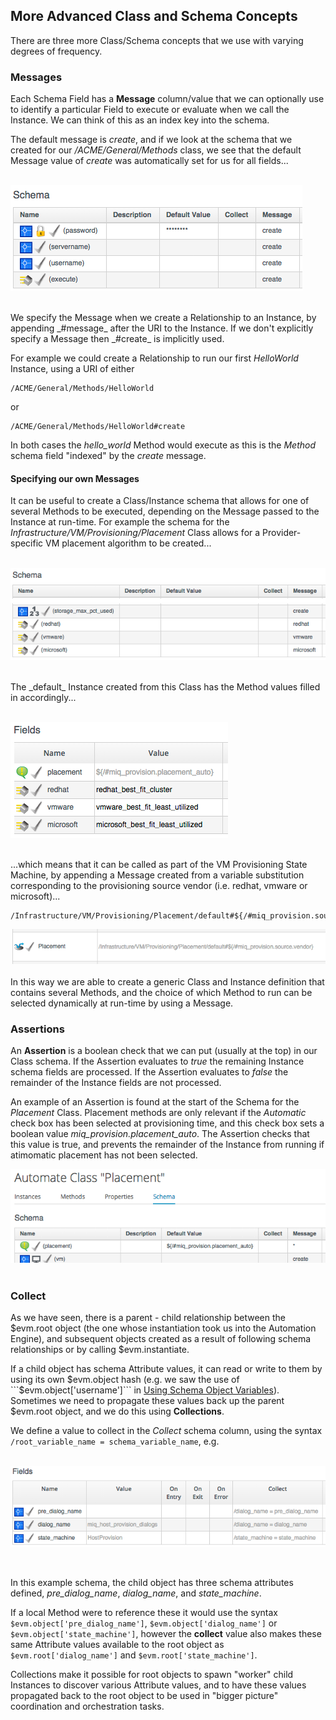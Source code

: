 ## More Advanced Class and Schema Concepts
There are three more Class/Schema concepts that we use with varying degrees of frequency.

### Messages
Each Schema Field has a **Message** column/value that we can optionally use to identify a particular Field to execute or evaluate when we call the Instance. We can think of this as an index key into the schema.

The default message is _create_, and if we look at the schema that we created for our _/ACME/General/Methods_ class, we see that the default Message value of _create_ was automatically set for us for all fields...
<br> <br>

![screenshot](images/screenshot3.png)

<br>
We specify the Message when we create a Relationship to an Instance, by appending _#message_ after the URI to the Instance. If we don't explicitly specify a Message then _#create_ is implicitly used.

For example we could create a Relationship to run our first _HelloWorld_ Instance, using a URI of either

```
/ACME/General/Methods/HelloWorld
```

or

```
/ACME/General/Methods/HelloWorld#create
```

In both cases the _hello\_world_ Method would execute as this is the _Method_ schema field "indexed" by the _create_ message.

#### Specifying our own Messages
It can be useful to create a Class/Instance schema that allows for one of several Methods to be executed, depending on the Message passed to the Instance at run-time. For example the schema for the _Infrastructure/VM/Provisioning/Placement_ Class allows for a Provider-specific VM placement algorithm to be created...
<br> <br>

![screenshot](images/screenshot2.png)

<br>
The _default_ Instance created from this Class has the Method values filled in accordingly...
<br> <br>

![screenshot](images/screenshot4.png)

<br>
...which means that it can be called as part of the VM Provisioning State Machine, by appending a Message created from a variable substitution corresponding to the provisioning source vendor (i.e. redhat, vmware or microsoft)...

```
/Infrastructure/VM/Provisioning/Placement/default#${/#miq_provision.source.vendor}
```
![screenshot](images/screenshot5.png)
<br> <br>
In this way we are able to create a generic Class and Instance definition that contains several Methods, and the choice of which Method to run can be selected dynamically at run-time by using a Message.

### Assertions
An **Assertion** is a boolean check that we can put (usually at the top) in our Class schema. If the Assertion evaluates to _true_ the remaining Instance schema fields are processed. If the Assertion evaluates to _false_ the remainder of the Instance fields are not processed.

An example of an Assertion is found at the start of the Schema for the _Placement_ Class. Placement methods are only relevant if the _Automatic_ check box has been selected at provisioning time, and this check box sets a boolean value _miq\_provision.placement\_auto_. The Assertion checks that this value is true, and prevents the remainder of the Instance from running if atimomatic placement has not been selected.

![screenshot](images/screenshot1.png)
<br><br>

### Collect
As we have seen, there is a parent - child relationship between the $evm.root object (the one whose instantiation took us into the Automation Engine), and subsequent objects created as a result of following schema relationships or by calling $evm.instantiate.

If a child object has schema Attribute values, it can read or write to them by using its own $evm.object hash (e.g. we saw the use of ```$evm.object['username']``` in [Using Schema Object Variables](../chapter3/using_schema_object_variables.md)). Sometimes we need to propagate these values back up the parent $evm.root object, and we do this using **Collections**.

We define a value to collect in the _Collect_ schema column, using the syntax ```/root_variable_name = schema_variable_name```, e.g.
<br> <br>

![screenshot](images/screenshot6.png)

<br>

In this example schema, the child object has three schema attributes defined, _pre\_dialog\_name_, _dialog\_name_, and _state\_machine_.

If a local Method were to reference these it would use the syntax ```$evm.object['pre_dialog_name']```, ```$evm.object['dialog_name']``` or ```$evm.object['state_machine']```, however the **collect** value also makes these same Attribute values available to the root object as ```$evm.root['dialog_name']``` and ```$evm.root['state_machine']```.

Collections make it possible for root objects to spawn "worker" child Instances to discover various Attribute values, and to have these values propagated back to the root object to be used in "bigger picture" coordination and orchestration tasks.





